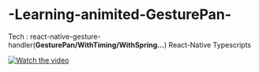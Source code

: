 # -Learning-animited-GesturePan-

Tech :
  react-native-gesture-handler(**GesturePan/WithTiming/WithSpring...**)
  React-Native
  Typescripts

[![Watch the video](https://img.youtube.com/vi/YGmz6ExiSPM/maxresdefault.jpg)](https://youtu.be/YGmz6ExiSPM)
